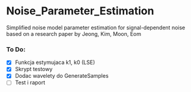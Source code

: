 # Noise_Parameter_Estimation
Simplified noise model parameter estimation for signal-dependent noise based on a research paper by Jeong, Kim, Moon, Eom

### To Do:
- [x] Funkcja estymujaca k1, k0 (LSE)
- [x] Skrypt testowy
- [x] Dodac wavelety do GenerateSamples
- [ ] Test i raport

